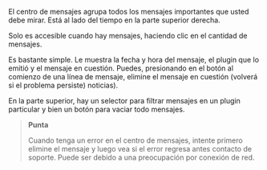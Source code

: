 El centro de mensajes agrupa todos los mensajes importantes que usted
debe mirar. Está al lado del tiempo en la parte superior derecha.

Solo es accesible cuando hay mensajes, haciendo clic en el
cantidad de mensajes.

Es bastante simple. Le muestra la fecha y hora del mensaje, el
plugin que lo emitió y el mensaje en cuestión. Puedes, presionando
en el botón al comienzo de una línea de mensaje, elimine el
mensaje en cuestión (volverá si el problema persiste)
noticias).

En la parte superior, hay un selector para filtrar mensajes en un
plugin particular y bien un botón para vaciar todo
mensajes.

> **Punta**
>
> Cuando tenga un error en el centro de mensajes, intente
> primero elimine el mensaje y luego vea si el error regresa antes
> contacto de soporte. Puede ser debido a una preocupación por
> conexión de red.
